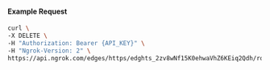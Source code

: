 <!-- Code generated for API Clients. DO NOT EDIT. -->

#### Example Request

```bash
curl \
-X DELETE \
-H "Authorization: Bearer {API_KEY}" \
-H "Ngrok-Version: 2" \
https://api.ngrok.com/edges/https/edghts_2zv8wNf15K0ehwaVhZ6KEiq2Qdh/routes/edghtsrt_2zv8wSPLKcjIEiGQG2qP8yplfSF/oauth
```
